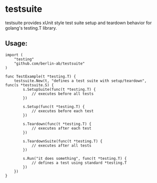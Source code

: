# testsuite

testsuite provides xUnit style test suite setup and teardown behavior
for golang's testing.T library.

## Usage: 

    import (
        "testing"
        "github.com/berlin-ab/testsuite"
    )

    func TestExample(t *testing.T) {
        testsuite.New(t, "defines a test suite with setup/teardown", func(s *testsuite.S) {
            s.SetupSuite(func(t *testing.T) {
                // executes before all tests
            })
    
            s.Setup(func(t *testing.T) {
                // executes before each test
            })
    
            s.Teardown(func(t *testing.T) {
                // executes after each test
            })
    
            s.TeardownSuite(func(t *testing.T) {
                // executes after all tests
            })
    
            s.Run("it does something", func(t *testing.T) {
                // defines a test using standard *testing.T
            })
        })
    }
